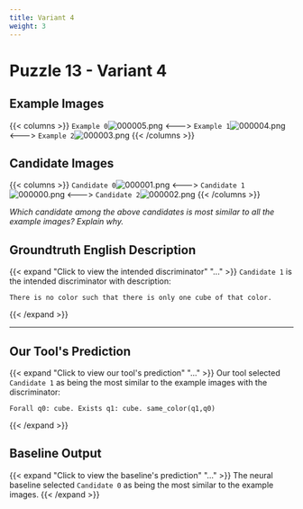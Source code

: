 ```yaml
---
title: Variant 4
weight: 3
---
```


# Puzzle 13 - Variant 4

## Example Images
{{< columns >}}
`Example 0`![000005.png](/clevr-variants/breaking/fovariant-4/render/images/CLEVR_val_000005.png)
<--->
`Example 1`![000004.png](/clevr-variants/breaking/fovariant-4/render/images/CLEVR_val_000004.png)
<--->
`Example 2`![000003.png](/clevr-variants/breaking/fovariant-4/render/images/CLEVR_val_000003.png)
{{< /columns >}}

## Candidate Images
{{< columns >}}
`Candidate 0`![000001.png](/clevr-variants/breaking/fovariant-4/render/images/CLEVR_val_000001.png)
<--->
`Candidate 1`![000000.png](/clevr-variants/breaking/fovariant-4/render/images/CLEVR_val_000000.png)
<--->
`Candidate 2`![000002.png](/clevr-variants/breaking/fovariant-4/render/images/CLEVR_val_000002.png)
{{< /columns >}}

*Which candidate among the above candidates is most similar to all the example images? Explain why.*

## Groundtruth English Description

{{< expand "Click to view the intended discriminator" "..." >}}
`Candidate 1` is the intended discriminator with description:
```plaintext 
There is no color such that there is only one cube of that color.
```
{{< /expand >}}

---



## Our Tool's Prediction

{{< expand "Click to view our tool's prediction" "..." >}}
Our tool selected `Candidate 1` as being the most similar to the example images with the discriminator:
```plaintext
Forall q0: cube. Exists q1: cube. same_color(q1,q0)
```
{{< /expand >}}



## Baseline Output

{{< expand "Click to view the baseline's prediction" "..." >}}
The neural baseline selected `Candidate 0` as being the most similar to the example images.
{{< /expand >}}


